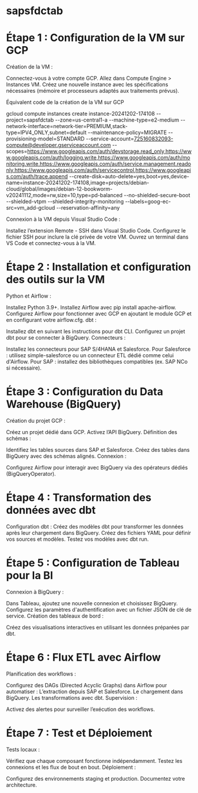 # sapsfdctab

# Étape 1 : Configuration de la VM sur GCP
Création de la VM :

Connectez-vous à votre compte GCP.
Allez dans Compute Engine > Instances VM.
Créez une nouvelle instance avec les spécifications nécessaires (mémoire et processeurs adaptés aux traitements prévus).

Équivalent code de la création de la VM sur GCP

gcloud compute instances create instance-20241202-174108 --project=sapsfdctab --zone=us-central1-a --machine-type=e2-medium --network-interface=network-tier=PREMIUM,stack-type=IPV4_ONLY,subnet=default --maintenance-policy=MIGRATE --provisioning-model=STANDARD --service-account=725160832093-compute@developer.gserviceaccount.com --scopes=https://www.googleapis.com/auth/devstorage.read_only,https://www.googleapis.com/auth/logging.write,https://www.googleapis.com/auth/monitoring.write,https://www.googleapis.com/auth/service.management.readonly,https://www.googleapis.com/auth/servicecontrol,https://www.googleapis.com/auth/trace.append --create-disk=auto-delete=yes,boot=yes,device-name=instance-20241202-174108,image=projects/debian-cloud/global/images/debian-12-bookworm-v20241112,mode=rw,size=10,type=pd-balanced --no-shielded-secure-boot --shielded-vtpm --shielded-integrity-monitoring --labels=goog-ec-src=vm_add-gcloud --reservation-affinity=any

Connexion à la VM depuis Visual Studio Code :

Installez l’extension Remote - SSH dans Visual Studio Code.
Configurez le fichier SSH pour inclure la clé privée de votre VM.
Ouvrez un terminal dans VS Code et connectez-vous à la VM.


# Étape 2 : Installation et configuration des outils sur la VM
Python et Airflow :

Installez Python 3.9+.
Installez Airflow avec pip install apache-airflow.
Configurez Airflow pour fonctionner avec GCP en ajoutant le module GCP et en configurant votre airflow.cfg.
dbt :

Installez dbt en suivant les instructions pour dbt CLI.
Configurez un projet dbt pour se connecter à BigQuery.
Connecteurs :

Installez les connecteurs pour SAP S/4HANA et Salesforce.
Pour Salesforce : utilisez simple-salesforce ou un connecteur ETL dédié comme celui d'Airflow.
Pour SAP : installez des bibliothèques compatibles (ex. SAP NCo si nécessaire).


# Étape 3 : Configuration du Data Warehouse (BigQuery)
Création du projet GCP :

Créez un projet dédié dans GCP.
Activez l’API BigQuery.
Définition des schémas :

Identifiez les tables sources dans SAP et Salesforce.
Créez des tables dans BigQuery avec des schémas alignés.
Connexion :

Configurez Airflow pour interagir avec BigQuery via des opérateurs dédiés (BigQueryOperator).


# Étape 4 : Transformation des données avec dbt
Configuration dbt :
Créez des modèles dbt pour transformer les données après leur chargement dans BigQuery.
Créez des fichiers YAML pour définir vos sources et modèles.
Testez vos modèles avec dbt run.


# Étape 5 : Configuration de Tableau pour la BI
Connexion à BigQuery :

Dans Tableau, ajoutez une nouvelle connexion et choisissez BigQuery.
Configurez les paramètres d'authentification avec un fichier JSON de clé de service.
Création des tableaux de bord :

Créez des visualisations interactives en utilisant les données préparées par dbt.


# Étape 6 : Flux ETL avec Airflow
Planification des workflows :

Configurez des DAGs (Directed Acyclic Graphs) dans Airflow pour automatiser :
L’extraction depuis SAP et Salesforce.
Le chargement dans BigQuery.
Les transformations avec dbt.
Supervision :

Activez des alertes pour surveiller l’exécution des workflows.


# Étape 7 : Test et Déploiement
Tests locaux :

Vérifiez que chaque composant fonctionne indépendamment.
Testez les connexions et les flux de bout en bout.
Déploiement :

Configurez des environnements staging et production.
Documentez votre architecture.

